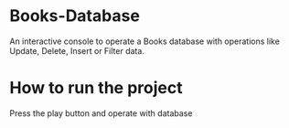 # Books-Database
An interactive console to operate a Books database with operations like Update, Delete, Insert or Filter data.


# How to run the project
Press the play button and operate with database
